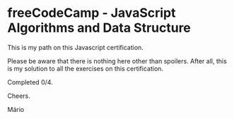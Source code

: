# freeCodeCamp - JavaScript Algorithms and Data Structure

This is my path on this Javascript certification.

Please be aware that there is nothing here other than spoilers. After all, this is my solution to all the exercises on this certification.

Completed 0/4.

Cheers.

Mário